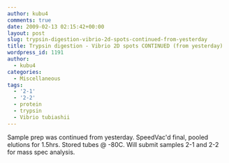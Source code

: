 ```yaml
---
author: kubu4
comments: true
date: 2009-02-13 02:15:42+00:00
layout: post
slug: trypsin-digestion-vibrio-2d-spots-continued-from-yesterday
title: Trypsin digestion - Vibrio 2D spots CONTINUED (from yesterday)
wordpress_id: 1191
author:
  - kubu4
categories:
  - Miscellaneous
tags:
  - '2-1'
  - '2-2'
  - protein
  - trypsin
  - Vibrio tubiashii
---
```


Sample prep was continued from yesterday. SpeedVac'd final, pooled elutions for 1.5hrs. Stored tubes @ -80C. Will submit samples 2-1 and 2-2 for mass spec analysis.
